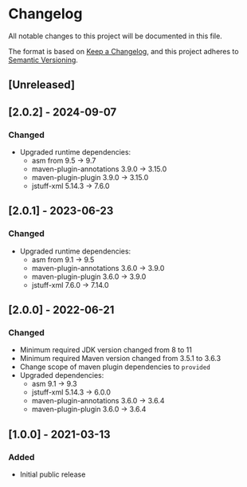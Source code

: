 # Changelog

All notable changes to this project will be documented in this file.

The format is based on [Keep a Changelog](https://keepachangelog.com/en/1.1.0/),
and this project adheres to [Semantic Versioning](https://semver.org/spec/v2.0.0.html).


## [Unreleased]

## [2.0.2] - 2024-09-07

### Changed
- Upgraded runtime dependencies:
  - asm from 9.5 -> 9.7
  - maven-plugin-annotations 3.9.0 -> 3.15.0
  - maven-plugin-plugin 3.9.0 -> 3.15.0
  - jstuff-xml 5.14.3 -> 7.6.0


## [2.0.1] - 2023-06-23

### Changed
- Upgraded runtime dependencies:
  - asm from 9.1 -> 9.5
  - maven-plugin-annotations 3.6.0 -> 3.9.0
  - maven-plugin-plugin 3.6.0 -> 3.9.0
  - jstuff-xml 7.6.0 -> 7.14.0


## [2.0.0] - 2022-06-21

### Changed
- Minimum required JDK version changed from 8 to 11
- Minimum required Maven version changed from 3.5.1 to 3.6.3
- Change scope of maven plugin dependencies to `provided`
- Upgraded dependencies:
  - asm 9.1 -> 9.3
  - jstuff-xml 5.14.3 -> 6.0.0
  - maven-plugin-annotations 3.6.0 -> 3.6.4
  - maven-plugin-plugin 3.6.0 -> 3.6.4


## [1.0.0] - 2021-03-13

### Added
- Initial public release
